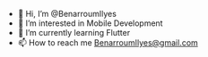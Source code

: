- 👋 Hi, I’m @BenarroumIlyes
- 👀 I’m interested in Mobile Development
- 🌱 I’m currently learning Flutter
- 📫 How to reach me BenarroumIlyes@gmail.com
